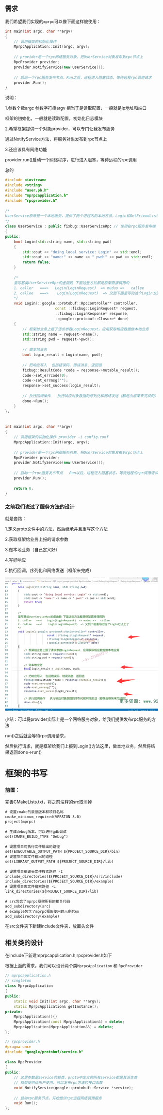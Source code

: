 ## 需求

我们希望我们实现的`mprpc`可以像下面这样被使用：

```cpp
int main(int argc, char **argv)
{
    // 调用框架的初始化操作
    MprpcApplication::Init(argc, argv);

    // provider是一个rpc网络服务对象，把UserService对象发布到rpc节点上
    RpcProvider provider;
    provider.NotifyService(new UserService());

    // 启动一个rpc服务发布节点，Run之后，进程进入阻塞状态，等待远程rpc调用请求
    provider.Run();
}

```

说明：

1.参数个数argc 参数字符串argv 相当于是读取配置，一般就是ip地址和端口

框架的初始化，一般就是读取配置，初始化日志模块

2.希望框架提供一个对象provider，可以专门让我发布服务

通过NotifyService方法，将服务对象发布到rpc节点上

3.还应该具有网络功能

provider.run()启动一个网络程序，进行进入阻塞，等待远程的rpc调用



总的

```C++
#include <iostream>
#include <string>
#include "user.pb.h"
#include "mprpcapplication.h"
#include "rpcprovider.h"

/*
UserService原来是一个本地服务，提供了两个进程内的本地方法，Login和GetFriendLists
*/
class UserService : public fixbug::UserServiceRpc // 使用在rpc服务发布端（rpc服务提供者）
{
public:
    bool Login(std::string name, std::string pwd)
    {
        std::cout << "doing local service: Login" << std::endl;
        std::cout << "name:" << name << " pwd:" << pwd << std::endl;  
        return false;
    }

    /*
    重写基类UserServiceRpc的虚函数 下面这些方法都是框架直接调用的
    1. caller   ===>   Login(LoginRequest)  => muduo =>   callee 
    2. callee   ===>    Login(LoginRequest)  => 交到下面重写的这个Login方法上了
    */
    void Login(::google::protobuf::RpcController* controller,
                       const ::fixbug::LoginRequest* request,
                       ::fixbug::LoginResponse* response,
                       ::google::protobuf::Closure* done)
    {
        // 框架给业务上报了请求参数LoginRequest，应用获取相应数据做本地业务
        std::string name = request->name();
        std::string pwd = request->pwd();

        // 做本地业务
        bool login_result = Login(name, pwd); 

        // 把响应写入  包括错误码、错误消息、返回值
        fixbug::ResultCode *code = response->mutable_result();
        code->set_errcode(0);
        code->set_errmsg("");
        response->set_success(login_result);

        // 执行回调操作   执行响应对象数据的序列化和网络发送（都是由框架来完成的）
        done->Run();
    }
};


int main(int argc, char **argv)
{
    // 调用框架的初始化操作 provider -i config.conf
    MprpcApplication::Init(argc, argv);

    // provider是一个rpc网络服务对象。把UserService对象发布到rpc节点上
    RpcProvider provider;
    provider.NotifyService(new UserService());

    // 启动一个rpc服务发布节点   Run以后，进程进入阻塞状态，等待远程的rpc调用请求
    provider.Run();

    return 0;
}
```



### 之前我们说过了服务方法的设计

就是套路：

1.定义proto文件中的方法，然后继承并且重写这个方法

2.获取框架给业务上报的请求参数

3.做本地业务（自己定义好）

4.写好响应

5.执行回调，序列化和网络发送（框架来完成）

![image-20230903223630990](image/image-20230903223630990.png)



小结：可以将provider实际上是一个网络服务对象，给我们提供发布rpc服务的方法

run()之后就会等待rpc调用请求，

然后执行请求，就是框架给我们上报到Login()方法这里，做本地业务，然后将结果返回done->run()



# 框架的书写

### 前置：

完善CMakeLists.txt，将之前注释的src取消掉

```shell
# 设置cmake的最低版本和项目名称
cmake_minimum_required(VERSION 3.0)
project(mprpc)

# 生成debug版本，可以进行gdb调试
set(CMAKE_BUILD_TYPE "Debug")

# 设置项目可执行文件输出的路径
set(EXECUTABLE_OUTPUT_PATH ${PROJECT_SOURCE_DIR}/bin)
# 设置项目库文件输出的路径
set(LIBRARY_OUTPUT_PATH ${PROJECT_SOURCE_DIR}/lib)

# 设置项目编译头文件搜索路径 -I
include_directories(${PROJECT_SOURCE_DIR}/src/include)
include_directories(${PROJECT_SOURCE_DIR}/example)
# 设置项目库文件搜索路径 -L
link_directories(${PROJECT_SOURCE_DIR}/lib)

# src包含了mprpc框架所有的相关代码
add_subdirectory(src)
# example包含了mprpc框架使用的示例代码
add_subdirectory(example)
```

在src文件夹下新建include文件夹，放置头文件





## 相关类的设计

在include下新建mprpcapplication.h,rpcprovider.h如下

根据上面的需求，我们可以设计两个类`MprpcApplication` 和 `RpcProvider`

```cpp
// mprpcapplication.h
// singleton
class MprpcApplication
{
public:
    static void Init(int argc, char **argv);
    static MprpcApplication& getInstance();
private:
    MprpcApplication(){}
    MprpcApplication(const MprpcApplication&) = delete;
    MprpcApplication(MprpcApplication&&) = delete;
};


```



```C++
// rpcprovider.h
#pragma once
#include "google/protobuf/service.h"

class RpcProvider
{
public:
    // 这里参数是Service的基类，proto中定义的所有service都是其派生类
    // 框架提供给用户使用，可以发布rpc方法的接口函数
    void NotifyService(google::protobuf::Service *service);

    // 启动rpc服务节点，开始提供rpc远程网络调用服务
    void Run();
};
```



